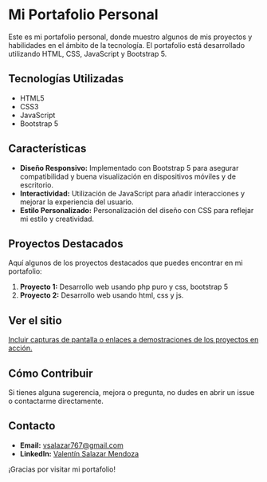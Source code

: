 # Mi Portafolio Personal

Este es mi portafolio personal, donde muestro algunos de mis proyectos y habilidades en el ámbito de la tecnología. El portafolio está desarrollado utilizando HTML, CSS, JavaScript y Bootstrap 5.

## Tecnologías Utilizadas

- HTML5
- CSS3
- JavaScript
- Bootstrap 5

## Características

- **Diseño Responsivo:** Implementado con Bootstrap 5 para asegurar compatibilidad y buena visualización en dispositivos móviles y de escritorio.
- **Interactividad:** Utilización de JavaScript para añadir interacciones y mejorar la experiencia del usuario.
- **Estilo Personalizado:** Personalización del diseño con CSS para reflejar mi estilo y creatividad.

## Proyectos Destacados

Aquí algunos de los proyectos destacados que puedes encontrar en mi portafolio:

1. **Proyecto 1:** Desarrollo web usando php puro y css, bootstrap 5 
2. **Proyecto 2:** Desarrollo web usando html, css y js.

## Ver el sitio

[Incluir capturas de pantalla o enlaces a demostraciones de los proyectos en acción.](https://valentinsala.github.io/mi-portafolio/)

## Cómo Contribuir

Si tienes alguna sugerencia, mejora o pregunta, no dudes en abrir un issue o contactarme directamente.

## Contacto

- **Email:** vsalazar767@gmail.com
- **LinkedIn:** [Valentín Salazar Mendoza](https://www.linkedin.com/in/valentinsala)

¡Gracias por visitar mi portafolio!
